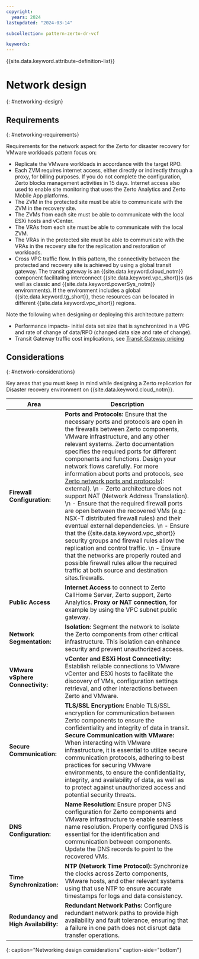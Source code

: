 ```yaml
---
copyright:
  years: 2024
lastupdated: "2024-03-14"

subcollection: pattern-zerto-dr-vcf

keywords:
---
```

{{site.data.keyword.attribute-definition-list}}

# Network design
{: #networking-design}

## Requirements
{: #networking-requirements}

Requirements for the network aspect for the Zerto for disaster recovery for VMware workloads pattern focus on:

- Replicate the VMware workloads in accordance with the target RPO.
- Each ZVM requires internet access, either directly or indirectly through a proxy, for billing purposes. If you do not complete the configuration, Zerto blocks management activities in 15 days. Internet access also used to enable site monitoring that uses the Zerto Analytics and Zerto Mobile App platforms.
- The ZVM in the protected site must be able to communicate with the ZVM in the recovery site.
- The ZVMs from each site must be able to communicate with the local ESXi hosts and vCenter.
- The VRAs from each site must be able to communicate with the local ZVM.
- The VRAs in the protected site must be able to communicate with the VRAs in the recovery site for the replication and restoration of workloads.
- Cross VPC traffic flow. In this pattern, the connectivity between the protected and recovery site is achieved by using a global transit gateway. The transit gateway is an {{site.data.keyword.cloud_notm}} component facilitating interconnect {{site.data.keyword.vpc_short}}s (as well as  classic and {{site.data.keyword.powerSys_notm}} environments). If the environment includes a global {{site.data.keyword.tg_short}}, these resources can be located in different {{site.data.keyword.vpc_short}} regions.

Note the following when designing or deploying this architecture pattern:
- Performance impacts- initial data set size that is synchronized in a VPG and rate of change of data/RPO (changed data size and rate of change).
- Transit Gateway traffic cost implications, see [Transit Gateway pricing]( https://cloud.ibm.com/docs/transit-gateway?topic=transit-gateway-faqs-for-transit-gateway#transit-gateway-pricing)

## Considerations
{: #network-considerations}

Key areas that you must keep in mind while designing a Zerto replication for Disaster recovery environment on {{site.data.keyword.cloud_notm}}.

| **Area**                                                                | **Description**                                                                                                                                                                                                                                                                                                                                                                                                                                                                                                                     |
| ----------------------------------------------------------------------------- | ----------------------------------------------------------------------------------------------------------------------------------------------------------------------------------------------------------------------------------------------------------------------------------------------------------------------------------------------------------------------------------------------------------------------------------------------------------------------------------------------------------------------------------------- |
| **Firewall Configuration:**                                             | **Ports and Protocols:** Ensure that the necessary ports and protocols are open in the firewalls between Zerto components, VMware infrastructure, and any other relevant systems. Zerto documentation specifies the required ports for different components and functions. Design your network flows carefully. For more information about ports and protocols, see [Zerto network ports and protocols](https://help.zerto.com/bundle/Admin.VC.HTML.90/page/Port_Usage.htm){: external}.  \n - Zerto architecture does not support NAT (Network Address Translation).  \n - Ensure that the required firewall ports are open between the recovered VMs (e.g.: NSX-T distributed firewall rules) and their eventual external dependencies.   \n - Ensure that the {{site.data.keyword.vpc_short}} security groups and firewall rules allow the replication and control traffic.  \n - Ensure that the networks are properly routed and possible firewall rules allow the required traffic at both source and destination sites.firewalls.                                                                                            |
| **Public Access**                                                       | **Internet Access** to connect to Zerto CallHome Server, Zerto support, Zerto Analytics. **Proxy or NAT connection**, for example by using the VPC subnet public gateway.                                                                                                                                                                                                                                                                                                                                                     |
| **Network Segmentation:**                                               | **Isolation**: Segment the network to isolate the Zerto components from other critical infrastructure. This isolation can enhance security and prevent unauthorized access.                                                                                                                                                                                                                                                                                                                                                         |
| **VMware vSphere Connectivity:**                                        | **vCenter and ESXi Host Connectivity:** Establish reliable connections to VMware vCenter and ESXi hosts to facilitate the discovery of VMs, configuration settings retrieval, and other interactions between Zerto and VMware.                                                                                                                                                                                                                                                                                                      |
| **Secure Communication:**                                               | **TLS/SSL Encryption:** Enable TLS/SSL encryption for communication between Zerto components to ensure the confidentiality and integrity of data in transit. **Secure Communication with VMware:** When interacting with VMware infrastructure, it is essential to utilize secure communication protocols, adhering to best practices for securing VMware environments, to ensure the confidentiality, integrity, and availability of data, as well as to protect against unauthorized access and potential security threats. |
| **DNS Configuration:**                                                  | **Name Resolution:** Ensure proper DNS configuration for Zerto components and VMware infrastructure to enable seamless name resolution. Properly configured DNS is essential for the identification and communication between components. Update the DNS records to point to the recovered VMs.                                                                                                                                                                                                                                     |
| **Time Synchronization:**                                               | **NTP (Network Time Protocol):** Synchronize the clocks across Zerto components, VMware hosts, and other relevant systems using that use NTP to ensure accurate timestamps for logs and data consistency.                                                                                                                                                                                                                                                                                                                           |
| **Redundancy and High Availability:**                                   | **Redundant Network Paths:** Configure redundant network paths to provide high availability and fault tolerance, ensuring that a failure in one path does not disrupt data transfer operations.                                                                                                                                                                                                                              |
{: caption="Networking design considerations" caption-side="bottom"}
